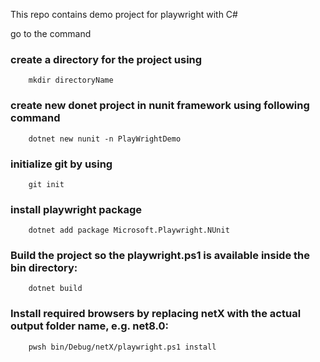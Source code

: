 This repo contains demo project for playwright with C#

go to the command 

### create a directory for the project using
		mkdir directoryName

### create new donet project in nunit framework using following command
		dotnet new nunit -n PlayWrightDemo

### initialize git by using
		git init

### install playwright package
		dotnet add package Microsoft.Playwright.NUnit

### Build the project so the playwright.ps1 is available inside the bin directory:
		dotnet build

### Install required browsers by replacing netX with the actual output folder name, e.g. net8.0:
		pwsh bin/Debug/netX/playwright.ps1 install